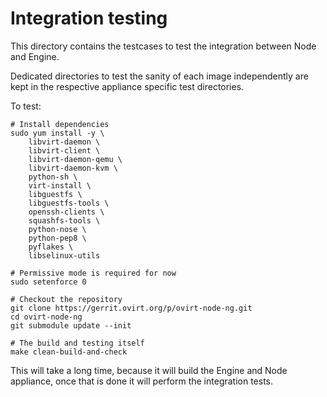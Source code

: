 Integration testing
===================

This directory contains the testcases to test the integration between
Node and Engine.

Dedicated directories to test the sanity of each image independently are
kept in the respective appliance specific test directories.

To test:

    # Install dependencies
    sudo yum install -y \
        libvirt-daemon \
        libvirt-client \
        libvirt-daemon-qemu \
        libvirt-daemon-kvm \
        python-sh \
        virt-install \
        libguestfs \
        libguestfs-tools \
        openssh-clients \
        squashfs-tools \
        python-nose \
        python-pep8 \
        pyflakes \
        libselinux-utils
    
    # Permissive mode is required for now
    sudo setenforce 0
    
    # Checkout the repository
    git clone https://gerrit.ovirt.org/p/ovirt-node-ng.git
    cd ovirt-node-ng
    git submodule update --init
    
    # The build and testing itself
    make clean-build-and-check

This will take a long time, because it will build the Engine and Node
appliance, once that is done it will perform the integration tests.
